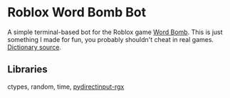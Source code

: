 # Roblox Word Bomb Bot
A simple terminal-based bot for the Roblox game [Word Bomb](https://www.roblox.com/games/2653064683/Word-Bomb). 
This is just something I made for fun, you probably shouldn't cheat in real games. [Dictionary source](https://www.kaggle.com/datasets/ironicninja/bomb-party-dict).
## Libraries
ctypes, random, time, [pydirectinput-rgx](https://pypi.org/project/pydirectinput-rgx/)

